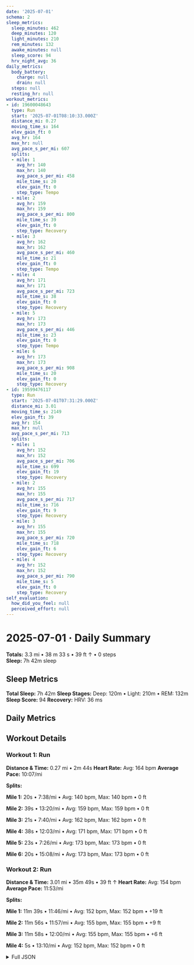 ```yaml
---
date: '2025-07-01'
schema: 2
sleep_metrics:
  sleep_minutes: 462
  deep_minutes: 120
  light_minutes: 210
  rem_minutes: 132
  awake_minutes: null
  sleep_score: 94
  hrv_night_avg: 36
daily_metrics:
  body_battery:
    charge: null
    drain: null
  steps: null
  resting_hr: null
workout_metrics:
- id: 19600048643
  type: Run
  start: '2025-07-01T08:10:33.000Z'
  distance_mi: 0.27
  moving_time_s: 164
  elev_gain_ft: 0
  avg_hr: 164
  max_hr: null
  avg_pace_s_per_mi: 607
  splits:
  - mile: 1
    avg_hr: 140
    max_hr: 140
    avg_pace_s_per_mi: 458
    mile_time_s: 20
    elev_gain_ft: 0
    step_type: Tempo
  - mile: 2
    avg_hr: 159
    max_hr: 159
    avg_pace_s_per_mi: 800
    mile_time_s: 39
    elev_gain_ft: 0
    step_type: Recovery
  - mile: 3
    avg_hr: 162
    max_hr: 162
    avg_pace_s_per_mi: 460
    mile_time_s: 21
    elev_gain_ft: 0
    step_type: Tempo
  - mile: 4
    avg_hr: 171
    max_hr: 171
    avg_pace_s_per_mi: 723
    mile_time_s: 38
    elev_gain_ft: 0
    step_type: Recovery
  - mile: 5
    avg_hr: 173
    max_hr: 173
    avg_pace_s_per_mi: 446
    mile_time_s: 23
    elev_gain_ft: 0
    step_type: Tempo
  - mile: 6
    avg_hr: 173
    max_hr: 173
    avg_pace_s_per_mi: 908
    mile_time_s: 20
    elev_gain_ft: 0
    step_type: Recovery
- id: 19599476117
  type: Run
  start: '2025-07-01T07:31:29.000Z'
  distance_mi: 3.01
  moving_time_s: 2149
  elev_gain_ft: 39
  avg_hr: 154
  max_hr: null
  avg_pace_s_per_mi: 713
  splits:
  - mile: 1
    avg_hr: 152
    max_hr: 152
    avg_pace_s_per_mi: 706
    mile_time_s: 699
    elev_gain_ft: 19
    step_type: Recovery
  - mile: 2
    avg_hr: 155
    max_hr: 155
    avg_pace_s_per_mi: 717
    mile_time_s: 716
    elev_gain_ft: 9
    step_type: Recovery
  - mile: 3
    avg_hr: 155
    max_hr: 155
    avg_pace_s_per_mi: 720
    mile_time_s: 718
    elev_gain_ft: 6
    step_type: Recovery
  - mile: 4
    avg_hr: 152
    max_hr: 152
    avg_pace_s_per_mi: 790
    mile_time_s: 5
    elev_gain_ft: 0
    step_type: Recovery
self_evaluation:
  how_did_you_feel: null
  perceived_effort: null
---
```

# 2025-07-01 · Daily Summary
**Totals:** 3.3 mi • 38 m 33 s • 39 ft ↑ • 0 steps  
**Sleep:** 7h 42m sleep

## Sleep Metrics
**Total Sleep:** 7h 42m
**Sleep Stages:** Deep: 120m • Light: 210m • REM: 132m
**Sleep Score:** 94
**Recovery:** HRV: 36 ms

## Daily Metrics

## Workout Details
### Workout 1: Run
**Distance & Time:** 0.27 mi • 2m 44s
**Heart Rate:** Avg: 164 bpm
**Average Pace:** 10:07/mi

**Splits:**

**Mile 1:** 20s • 7:38/mi • Avg: 140 bpm, Max: 140 bpm • 0 ft

**Mile 2:** 39s • 13:20/mi • Avg: 159 bpm, Max: 159 bpm • 0 ft

**Mile 3:** 21s • 7:40/mi • Avg: 162 bpm, Max: 162 bpm • 0 ft

**Mile 4:** 38s • 12:03/mi • Avg: 171 bpm, Max: 171 bpm • 0 ft

**Mile 5:** 23s • 7:26/mi • Avg: 173 bpm, Max: 173 bpm • 0 ft

**Mile 6:** 20s • 15:08/mi • Avg: 173 bpm, Max: 173 bpm • 0 ft


### Workout 2: Run
**Distance & Time:** 3.01 mi • 35m 49s • 39 ft ↑
**Heart Rate:** Avg: 154 bpm
**Average Pace:** 11:53/mi

**Splits:**

**Mile 1:** 11m 39s • 11:46/mi • Avg: 152 bpm, Max: 152 bpm • +19 ft

**Mile 2:** 11m 56s • 11:57/mi • Avg: 155 bpm, Max: 155 bpm • +9 ft

**Mile 3:** 11m 58s • 12:00/mi • Avg: 155 bpm, Max: 155 bpm • +6 ft

**Mile 4:** 5s • 13:10/mi • Avg: 152 bpm, Max: 152 bpm • 0 ft



<details>
<summary>Full JSON</summary>

```json
{
  "date": "2025-07-01",
  "schema": 2,
  "sleep_metrics": {
    "sleep_minutes": 462,
    "deep_minutes": 120,
    "light_minutes": 210,
    "rem_minutes": 132,
    "awake_minutes": null,
    "sleep_score": 94,
    "hrv_night_avg": 36
  },
  "daily_metrics": {
    "body_battery": {
      "charge": null,
      "drain": null
    },
    "steps": null,
    "resting_hr": null
  },
  "workout_metrics": [
    {
      "id": 19600048643,
      "type": "Run",
      "start": "2025-07-01T08:10:33.000Z",
      "distance_mi": 0.27,
      "moving_time_s": 164,
      "elev_gain_ft": 0,
      "avg_hr": 164,
      "max_hr": null,
      "avg_pace_s_per_mi": 607,
      "splits": [
        {
          "mile": 1,
          "avg_hr": 140,
          "max_hr": 140,
          "avg_pace_s_per_mi": 458,
          "mile_time_s": 20,
          "elev_gain_ft": 0,
          "step_type": "Tempo"
        },
        {
          "mile": 2,
          "avg_hr": 159,
          "max_hr": 159,
          "avg_pace_s_per_mi": 800,
          "mile_time_s": 39,
          "elev_gain_ft": 0,
          "step_type": "Recovery"
        },
        {
          "mile": 3,
          "avg_hr": 162,
          "max_hr": 162,
          "avg_pace_s_per_mi": 460,
          "mile_time_s": 21,
          "elev_gain_ft": 0,
          "step_type": "Tempo"
        },
        {
          "mile": 4,
          "avg_hr": 171,
          "max_hr": 171,
          "avg_pace_s_per_mi": 723,
          "mile_time_s": 38,
          "elev_gain_ft": 0,
          "step_type": "Recovery"
        },
        {
          "mile": 5,
          "avg_hr": 173,
          "max_hr": 173,
          "avg_pace_s_per_mi": 446,
          "mile_time_s": 23,
          "elev_gain_ft": 0,
          "step_type": "Tempo"
        },
        {
          "mile": 6,
          "avg_hr": 173,
          "max_hr": 173,
          "avg_pace_s_per_mi": 908,
          "mile_time_s": 20,
          "elev_gain_ft": 0,
          "step_type": "Recovery"
        }
      ]
    },
    {
      "id": 19599476117,
      "type": "Run",
      "start": "2025-07-01T07:31:29.000Z",
      "distance_mi": 3.01,
      "moving_time_s": 2149,
      "elev_gain_ft": 39,
      "avg_hr": 154,
      "max_hr": null,
      "avg_pace_s_per_mi": 713,
      "splits": [
        {
          "mile": 1,
          "avg_hr": 152,
          "max_hr": 152,
          "avg_pace_s_per_mi": 706,
          "mile_time_s": 699,
          "elev_gain_ft": 19,
          "step_type": "Recovery"
        },
        {
          "mile": 2,
          "avg_hr": 155,
          "max_hr": 155,
          "avg_pace_s_per_mi": 717,
          "mile_time_s": 716,
          "elev_gain_ft": 9,
          "step_type": "Recovery"
        },
        {
          "mile": 3,
          "avg_hr": 155,
          "max_hr": 155,
          "avg_pace_s_per_mi": 720,
          "mile_time_s": 718,
          "elev_gain_ft": 6,
          "step_type": "Recovery"
        },
        {
          "mile": 4,
          "avg_hr": 152,
          "max_hr": 152,
          "avg_pace_s_per_mi": 790,
          "mile_time_s": 5,
          "elev_gain_ft": 0,
          "step_type": "Recovery"
        }
      ]
    }
  ],
  "self_evaluation": {
    "how_did_you_feel": null,
    "perceived_effort": null
  }
}
```
</details>
